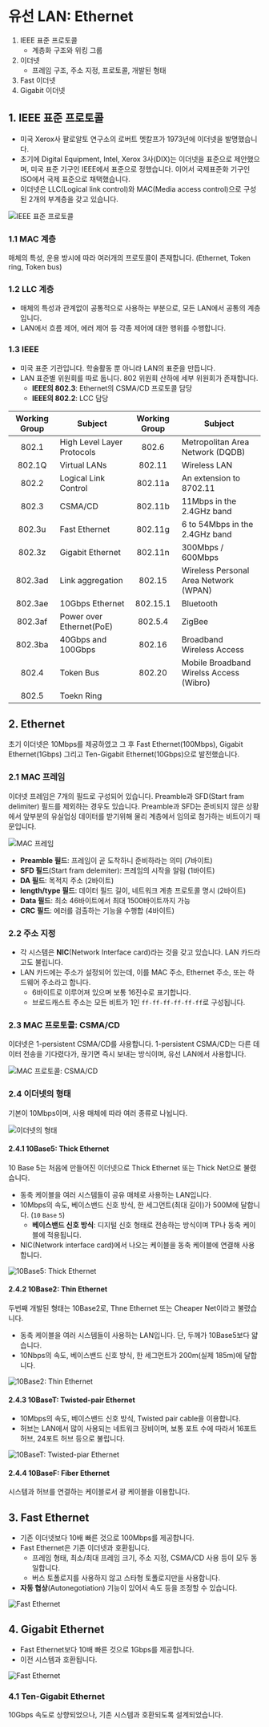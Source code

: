 # 유선 LAN: Ethernet

1. IEEE 표준 프로토콜
   - 계층화 구조와 위킹 그룹
2. 이더넷
   - 프레임 구조, 주소 지정, 프로토콜, 개발된 형태
3. Fast 이더넷
4. Gigabit 이더넷

## 1. IEEE 표준 프로토콜

- 미국 Xerox사 팔로알토 연구소의 로버트 멧칼프가 1973년에 이더넷을 발명했습니다.
- 초기에 Digital Equipment, Intel, Xerox 3사(DIX)는 이더넷을 표준으로 제안했으며, 미국 표준 기구인 IEEE에서 표준으로 정했습니다. 이어서 국제표준화 기구인 ISO에서 국제 표준으로 채택했습니다.
- 이더넷은 LLC(Logical link control)와 MAC(Media access control)으로 구성된 2개의 부계층을 갖고 있습니다.

![IEEE 표준 프로토콜](../_images/network0601.png)

### 1.1 MAC 계층

매체의 특성, 운용 방시에 따라 여러개의 프로토콜이 존재합니다. (Ethernet, Token ring, Token bus)

### 1.2 LLC 계층

- 매체의 특성과 관계없이 공통적으로 사용하는 부분으로, 모든 LAN에서 공통의 계층입니다.
- LAN에서 흐름 제어, 에러 제어 등 각종 제어에 대한 행위를 수행합니다.

### 1.3 IEEE

- 미국 표준 기관입니다. 학술활동 뿐 아니라 LAN의 표준을 만듭니다.
- LAN 표준별 위원회를 따로 둡니다. 802 위원회 산하에 세부 위원회가 존재합니다.
  - **IEEE의 802.3**: Ethernet의 CSMA/CD 프로토콜 담당
  - **IEEE의 802.2**: LCC 담당

| Working Group | Subject                    | Working Group | Subject                                 |
| :-----------: | -------------------------- | :-----------: | --------------------------------------- |
|     802.1     | High Level Layer Protocols |     802.6     | Metropolitan Area Network (DQDB)        |
|    802.1Q     | Virtual LANs               |    802.11     | Wireless LAN                            |
|     802.2     | Logical Link Control       |    802.11a    | An extension to 8702.11                 |
|     802.3     | CSMA/CD                    |    802.11b    | 11Mbps in the 2.4GHz band               |
|    802.3u     | Fast Ethernet              |    802.11g    | 6 to 54Mbps in the 2.4GHz band          |
|    802.3z     | Gigabit Ethernet           |    802.11n    | 300Mbps / 600Mbps                       |
|    802.3ad    | Link aggregation           |    802.15     | Wireless Personal Area Network (WPAN)   |
|    802.3ae    | 10Gbps Ethernet            |   802.15.1    | Bluetooth                               |
|    802.3af    | Power over Ethernet(PoE)   |    802.5.4    | ZigBee                                  |
|    802.3ba    | 40Gbps and 100Gbps         |    802.16     | Broadband Wireless Access               |
|     802.4     | Token Bus                  |    802.20     | Mobile Broadband Wirelss Access (Wibro) |
|     802.5     | Toekn Ring                 |               |                                         |

## 2. Ethernet

초기 이더넷은 10Mbps를 제공하였고 그 후 Fast Ethernet(100Mbps), Gigabit Ethernet(1Gbps) 그리고 Ten-Gigabit Ethernet(10Gbps)으로 발전했습니다.

### 2.1 MAC 프레임

이더넷 프레임은 7개의 필드로 구성되어 있습니다. Preamble과 SFD(Start fram delimiter) 필드를 제외하는 경우도 있습니다. Preamble과 SFD는 준비되지 않은 상황에서 앞부분의 유실업싱 데이터를 받기위해 물리 계층에서 임의로 첨가하는 비트이기 때문입니다.

![MAC 프레임](../_images/network0602.png)

- **Preamble 필드**: 프레임이 곧 도착하니 준비하라는 의미 (7바이트)
- **SFD 필드**(Start fram delemiter): 프레임의 시작을 알림 (1바이트)
- **DA 필드**: 목적지 주소 (2바이트)
- **length/type 필드**: 데이터 필드 길이, 네트워크 계층 프로토콜 명시 (2바이트)
- **Data 필드**: 최소 46바이트에서 최대 1500바이트까지 가능
- **CRC 필드**: 에러를 검출하는 기능을 수행합 (4바이트)

### 2.2 주소 지정

- 각 시스템은 **NIC**(Network Interface card)라는 것을 갖고 있습니다. LAN 카드라고도 불립니다.
- LAN 카드에는 주소가 설정되어 있는데, 이를 MAC 주소, Ethernet 주소, 또는 하드웨어 주소라고 합니다.
  - 6바이트로 이루어져 있으며 보통 16진수로 표기합니다.
  - 브로드캐스트 주소는 모든 비트가 1인 `ff-ff-ff-ff-ff-ff`로 구성됩니다.

### 2.3 MAC 프로토콜: CSMA/CD

이더넷은 1-persistent CSMA/CD를 사용합니다. 1-persistent CSMA/CD는 다른 데이터 전송을 기다렸다가, 끊기면 즉시 보내는 방식이며, 유선 LAN에서 사용합니다.

![MAC 프로토콜: CSMA/CD](../_images/network0603.png)

### 2.4 이더넷의 형태

기본이 10Mbps이며, 사용 매체에 따라 여러 종류로 나뉩니다.

![이더넷의 형태](../_images/network0604.png)

#### 2.4.1 10Base5: Thick Ethernet

10 Base 5는 처음에 만들어진 이더넷으로 Thick Ethernet 또는 Thick Net으로 불렸습니다.

- 동축 케이블을 여러 시스템들이 공유 매체로 사용하는 LAN입니다.
- 10Mbps의 속도, 베이스밴드 신호 방식, 한 세그먼트(최대 길이)가 500M에 달합니다. (`10` `Base` `5`)
  - **베이스밴드 신호 방식**: 디지털 신호 형태로 전송하는 방식이며 TP나 동축 케이블에 적용됩니다.
- NIC(Network interface card)에서 나오는 케이블을 동축 케이블에 연결해 사용합니다.

![10Base5: Thick Ethernet](../_images/network0605.png)

#### 2.4.2 10Base2: Thin Ethernet

두번째 개발된 형태는 10Base2로, Thne Ethernet 또는 Cheaper Net이라고 불렸습니다.

- 동축 케이블을 여러 시스템들이 사용하는 LAN입니다. 단, 두께가 10Base5보다 얇습니다.
- 10Nbps의 속도, 베이스밴드 신호 방식, 한 세그먼트가 200m(실제 185m)에 달합니다.

![10Base2: Thin Ethernet](../_images/network0606.png)

#### 2.4.3 10BaseT: Twisted-pair Ethernet

- 10Mbps의 속도, 베이스밴드 신호 방식, Twisted pair cable을 이용합니다.
- 허브는 LAN에서 많이 사용되는 네트워크 장비이며, 보통 포트 수에 따라서 16포트 허브, 24포트 허브 등으로 불립니다.

![10BaseT: Twisted-piar Ethernet](../_images/network0607.png)

#### 2.4.4 10BaseF: Fiber Ethernet

시스템과 허브를 연결하는 케이블로서 광 케이블을 이용합니다.

## 3. Fast Ethernet

- 기존 이더넷보다 10배 빠른 것으로 100Mbps를 제공합니다.
- Fast Ethernet은 기존 이더넷과 호환됩니다.
  - 프레임 형태, 최소/최대 프레임 크기, 주소 지정, CSMA/CD 사용 등이 모두 동일합니다.
  - 버스 토폴로지를 사용하지 않고 스타형 토폴로지만을 사용합니다.
- **자동 협상**(Autonegotiation) 기능이 있어서 속도 등을 조정할 수 있습니다.

![Fast Ethernet](../_images/network0608.png)

## 4. Gigabit Ethernet

- Fast Ethernet보다 10배 빠른 것으로 1Gbps를 제공합니다.
- 이전 시스템과 호환됩니다.

![Fast Ethernet](../_images/network0609.png)

### 4.1 Ten-Gigabit Ethernet

10Gbps 속도로 상향되었으나, 기존 시스템과 호환되도록 설계되었습니다.
